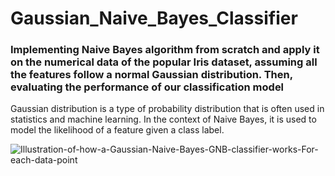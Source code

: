 # Gaussian_Naive_Bayes_Classifier
### Implementing Naive Bayes algorithm from scratch and apply it on the numerical data of the popular Iris dataset, assuming all the features follow a normal Gaussian distribution. Then, evaluating the performance of our classification model

Gaussian distribution is a type of probability distribution that is often used in statistics and machine learning. In the context of Naive Bayes, it is used to model the likelihood of a feature given a class label.

![Illustration-of-how-a-Gaussian-Naive-Bayes-GNB-classifier-works-For-each-data-point](https://github.com/AYassin01/Gaussian_Naive_Bayes_Classifier/assets/106158907/de347e7b-999d-4492-baad-70ff1cd84243)

